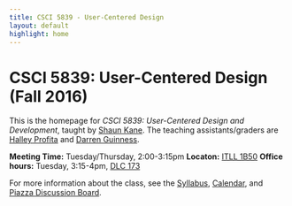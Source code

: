 ```yaml
---
title: CSCI 5839 - User-Centered Design
layout: default
highlight: home
---
```


# CSCI 5839: User-Centered Design (Fall 2016)

This is the homepage for *CSCI 5839: User-Centered Design and Development*, taught by [Shaun Kane](http://shaunkane.com). The teaching assistants/graders are <a href="mailto:halley.profita@colorado.edu">Halley Profita</a> and <a href="mailto:darren.guinness@colorado.edu">Darren Guinness</a>.

**Meeting Time:** Tuesday/Thursday, 2:00-3:15pm
**Locaton:** [ITLL 1B50](http://www.colorado.edu/campusmap/map.html?bldg=ITLL)
**Office hours:** Tuesday, 3:15-4pm, [DLC 173](http://www.colorado.edu/campusmap/map.html?bldg=DLC)

For more information about the class, see the [Syllabus](syllabus.html), [Calendar](https://docs.google.com/a/colorado.edu/spreadsheets/d/1buQd9hJEMzsPYYlKtFDSn4ric1YP7EgrqsXLFM-mmOs/edit?usp=sharing), and [Piazza Discussion Board](https://piazza.com/class/irzgwb3cgty63h).